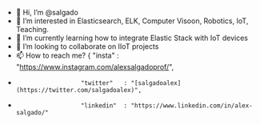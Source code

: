 - 👋 Hi, I’m @salgado
- 👀 I’m interested in Elasticsearch, ELK, Computer Visoon, Robotics, IoT, Teaching.
- 🌱 I’m currently learning how to integrate Elastic Stack with IoT devices
- 💞️ I’m looking to collaborate on IIoT projects
- 📫 How to reach me? { "insta"     : "https://www.instagram.com/alexsalgadoprof/",
-                       "twitter"   : "[salgadoalex](https://twitter.com/salgadoalex)",
-                       "linkedin"  : "https://www.linkedin.com/in/alex-salgado/"    

<!---
salgado/salgado is a ✨ special ✨ repository because its `README.md` (this file) appears on your GitHub profile.
You can click the Preview link to take a look at your changes.
--->

